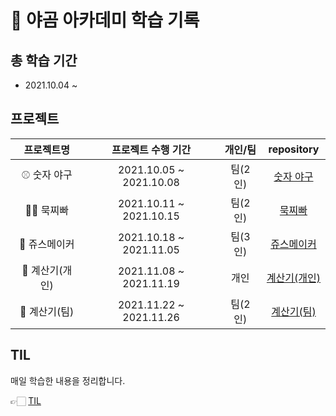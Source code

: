 # 🐻 야곰 아카데미 학습 기록

## 총 학습 기간 

- 2021.10.04 ~ 

## 프로젝트

|프로젝트명|프로젝트 수행 기간|개인/팀|repository|
|:---:|:---:|:---:|:---:|
|⚾️ 숫자 야구|2021.10.05 ~ 2021.10.08|팀(2인)|[숫자 야구](https://github.com/ChaminLee/ios-number-baseball)|
|👊🏻 묵찌빠|2021.10.11 ~ 2021.10.15|팀(2인)|[묵찌빠](https://github.com/ChaminLee/ios-rock-paper-scissors)|
|🍓 쥬스메이커|2021.10.18 ~ 2021.11.05|팀(3인)|[쥬스메이커](https://github.com/ChaminLee/ios-juice-maker)|    
|📱 계산기(개인)|2021.11.08 ~ 2021.11.19|개인|[계산기(개인)](https://github.com/ChaminLee/ios-calculator-app)|
|📱 계산기(팀)|2021.11.22 ~ 2021.11.26|팀(2인)|[계산기(팀)](https://github.com/ChaminLee/ios-calculator-app/tree/step2-develop)|

## TIL

매일 학습한 내용을 정리합니다. 

👉🏻 [TIL](https://github.com/ChaminLee/TIL)

